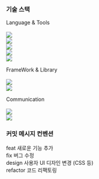 <h3>기술 스택</h3>

Language & Tools
<br><br>
![](https://img.shields.io/badge/TypeScript-007ACC?style=for-the-badge&logo=typescript&logoColor=white)<br>
![](https://img.shields.io/badge/CSS-239120?&style=for-the-badge&logo=css3&logoColor=white)<br>
![](https://img.shields.io/badge/HTML5-E34F26?style=for-the-badge&logo=html5&logoColor=white)<br>
![](https://img.shields.io/badge/Node.js-43853D?style=for-the-badge&logo=node.js&logoColor=white)<br>
![](https://img.shields.io/badge/Visual_Studio_Code-0078D4?style=for-the-badge&logo=visual%20studio%20code&logoColor=white)<br>

FrameWork & Library
<br><br>
![](https://img.shields.io/badge/React-20232A?style=for-the-badge&logo=react&logoColor=61DAFB)<br>
![](https://img.shields.io/badge/styled--components-DB7093?style=for-the-badge&logo=styled-components&logoColor=white)<br>

Communication
<br><br>
![](https://img.shields.io/badge/GitHub-100000?style=for-the-badge&logo=github&logoColor=white)<br>
![](https://img.shields.io/badge/Figma-F24E1E?style=for-the-badge&logo=figma&logoColor=white)   


<h3>커밋 메시지 컨벤션</h3>
feat	새로운 기능 추가 <br>
fix	버그 수정<br>
design	사용자 UI 디자인 변경 (CSS 등)<br>
refactor	코드 리팩토링<br>


